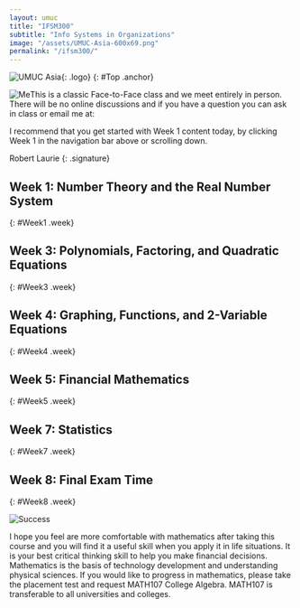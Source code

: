 ```yaml
---
layout: umuc
title: "IFSM300"
subtitle: "Info Systems in Organizations"
image: "/assets/UMUC-Asia-600x69.png"
permalink: "/ifsm300/"
---
```


![UMUC Asia]( {{site.baseurl}}{{page.image}} ){: .logo}
{: #Top .anchor}

![Me]({{site.baseurl}}/assets/MyMug150_2014.gif)This is a classic Face-to-Face class and we meet entirely in person. There will be no online discussions and if you have a question you can ask in class or email me at:  

<script>AntiSpam("moc", "tsmc+82.1lmr", "liamg", "CMST385", "")</script>


I recommend that you get started with Week 1 content today, by clicking Week 1 in the navigation bar above or scrolling down.

Robert Laurie
{: .signature}

## Week 1: Number Theory and the Real Number System
{: #Week1 .week}




## Week 3: Polynomials, Factoring, and Quadratic Equations
{: #Week3 .week}

  
## Week 4: Graphing, Functions, and 2-Variable Equations
{: #Week4 .week}
  

## Week 5: Financial Mathematics
{: #Week5 .week}


## Week 7: Statistics
{: #Week7 .week}


## Week 8: Final Exam Time
{: #Week8 .week}

![Success]({{site.baseurl}}/assets/Wk8.png)


I hope you feel are more comfortable with mathematics after taking this course and you will find it a useful skill when you apply it in life situations. It is your best critical thinking skill to help you make financial decisions. Mathematics is the basis of technology development and understanding physical sciences. If you would like to progress in mathematics, please take the placement test and request MATH107 College Algebra. MATH107 is transferable to all universities and colleges.

